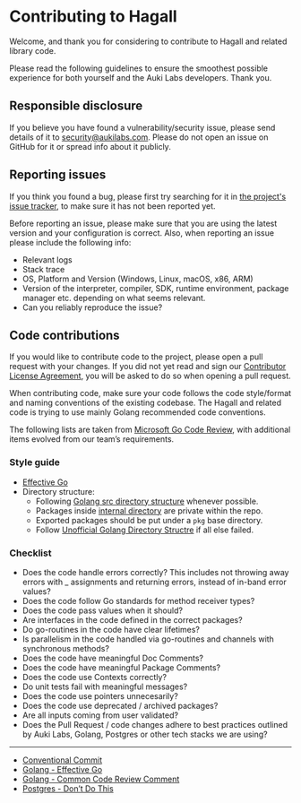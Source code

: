 # Contributing to Hagall

Welcome, and thank you for considering to contribute to Hagall and related
library code.

Please read the following guidelines to ensure the smoothest possible
experience for both yourself and the Auki Labs developers. Thank you.

## Responsible disclosure

If you believe you have found a vulnerability/security issue, please send
details of it to security@aukilabs.com. Please do not open an issue on GitHub
for it or spread info about it publicly.

## Reporting issues

If you think you found a bug, please first try searching for it in
[the project's issue tracker](https://github.com/aukilabs/hagall/issues),
to make sure it has not been reported yet.

Before reporting an issue, please make sure that you are using the latest
version and your configuration is correct. Also, when reporting an issue please
include the following info:

* Relevant logs
* Stack trace
* OS, Platform and Version (Windows, Linux, macOS, x86, ARM)
* Version of the interpreter, compiler, SDK, runtime environment, package
  manager etc. depending on what seems relevant.
* Can you reliably reproduce the issue?

## Code contributions

If you would like to contribute code to the project, please open a pull request
with your changes. If you did not yet read and sign our
[Contributor License Agreement](link), you will be asked to do so when opening
a pull request.

When contributing code, make sure your code follows the code style/format and
naming conventions of the existing codebase. The Hagall and related code is
trying to use mainly Golang recommended code conventions.

The following lists are taken from
[Microsoft Go Code Review](https://microsoft.github.io/code-with-engineering-playbook/code-reviews/recipes/go/),
with additional items evolved from our team’s requirements.

### Style guide

* [Effective Go](https://golang.org/doc/effective_go.html)
* Directory structure:
  - Following [Golang src directory structure](https://github.com/golang/go/tree/master/src) whenever possible.
  - Packages inside [internal directory](https://go.dev/doc/go1.4#internalpackages) are private within the repo.
  - Exported packages should be put under a `pkg` base directory.
  - Follow [Unofficial Golang Directory Structre](https://github.com/golang-standards/project-layout) if all else failed.


### Checklist

- Does the code handle errors correctly? This includes not throwing away errors with _ assignments and returning errors, instead of in-band error values?
- Does the code follow Go standards for method receiver types?
- Does the code pass values when it should?
- Are interfaces in the code defined in the correct packages?
- Do go-routines in the code have clear lifetimes?
- Is parallelism in the code handled via go-routines and channels with synchronous methods?
- Does the code have meaningful Doc Comments?
- Does the code have meaningful Package Comments?
- Does the code use Contexts correctly?
- Do unit tests fail with meaningful messages?
- Does the code use pointers unnecesarily?
- Does the code use deprecated / archived packages?
- Are all inputs coming from user validated?
- Does the Pull Request / code changes adhere to best practices outlined by Auki Labs, Golang, Postgres or other tech stacks we are using?

---

- [Conventional Commit](https://www.conventionalcommits.org/en/v1.0.0/)
- [Golang - Effective Go](https://golang.org/doc/effective_go.html)
- [Golang - Common Code Review Comment](https://github.com/golang/go/wiki/CodeReviewComments)
- [Postgres - Don’t Do This](https://wiki.postgresql.org/wiki/Don%27t_Do_This)
